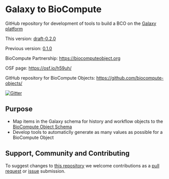 Galaxy to BioCompute 
=================

GitHub repository for development of tools to build a BCO on the [Galaxy platform](https://github.com/galaxyproject/galaxy)

This version: [draft-0.2.0](https://github.com/biocompute-objects/Galaxy-To-BCO/tree/dev)

Previous version: [0.1.0](https://github.com/biocompute-objects/Galaxy-To-BCO/releases/tag/0.1.0)

BioCompute Partnership: https://biocomputeobject.org

OSF page: https://osf.io/h59uh/ 

GitHub repository for BioCompute Objects:
https://github.com/biocompute-objects/

[![Gitter](https://badges.gitter.im/biocompute-objects/community.svg)](https://gitter.im/biocompute-objects/community?utm_source=badge&utm_medium=badge&utm_campaign=pr-badge)
## Purpose
- Map items in the Galaxy schema for history and workflow objects to the [BioCompute Object Schema](https://github.com/biocompute-objects/BCO_Specification/releases/latest)
- Develop tools to automaticlly generate as many values as possible for a BioCompute Object

## Support, Community and Contributing

To suggest changes to [this repository](#Repository) we welcome contributions as a [pull request](https://github.com/biocompute-objects/Galaxy-To-BCO/pulls) or [issue](https://github.com/biocompute-objects/Galaxy-To-BCO/issues) submission.
